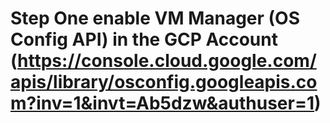# Step One enable VM Manager (OS Config API) in the GCP Account (https://console.cloud.google.com/apis/library/osconfig.googleapis.com?inv=1&invt=Ab5dzw&authuser=1)


